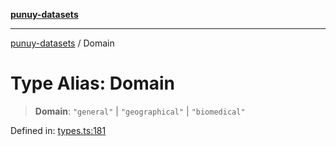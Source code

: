 [**punuy-datasets**](../README.md)

***

[punuy-datasets](../README.md) / Domain

# Type Alias: Domain

> **Domain**: `"general"` \| `"geographical"` \| `"biomedical"`

Defined in: [types.ts:181](https://github.com/andrefs/punuy-datasets/blob/86745fd9fdb35df874a6a1e445f369451fa55abb/src/lib/types.ts#L181)
